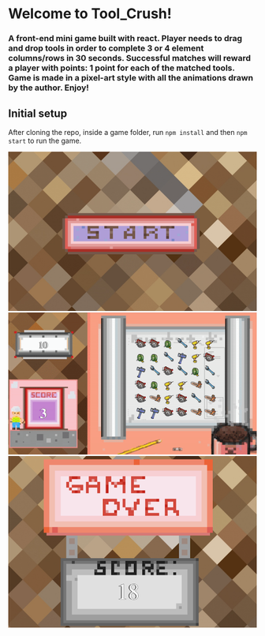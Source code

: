 # Welcome to Tool_Crush!

### A front-end mini game built with react. Player needs to drag and drop tools in order to complete 3 or 4 element columns/rows in 30 seconds. Successful matches will reward a player with points: 1 point for each of the matched tools. Game is made in a pixel-art style with all the animations drawn by the author. Enjoy!

## Initial setup

After cloning the repo, inside a game folder, run ```npm install``` and then ```npm start``` to run the game.

!["Start"](./public/gamestart.png)
!["Gameplay"](./public/gameplay.gif)
!["Finish"](./public/gameover.png)
